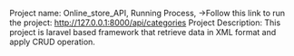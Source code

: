 Project name: Online_store_API,
Running Process,
->Follow this link to run the project: http://127.0.0.1:8000/api/categories
Project Description: This project is laravel based framework that retrieve data in XML format and apply CRUD operation.
